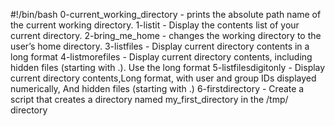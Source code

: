#!/bin/bash
0-current_working_directory - prints the absolute path name of the current working directory.
1-listit - Display the contents list of your current directory.
2-bring_me_home - changes the working directory to the user’s home directory.
3-listfiles - Display current directory contents in a long format
4-listmorefiles - Display current directory contents, including hidden files (starting with .). Use the long format
5-listfilesdigitonly -  Display current directory contents,Long format, with user and group IDs displayed numerically, And hidden files (starting with .)
6-firstdirectory - Create a script that creates a directory named my_first_directory in the /tmp/ directory

